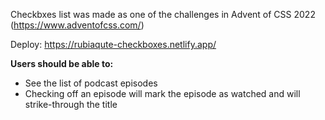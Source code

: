 Checkbxes list was made as one of the challenges in Advent of CSS 2022 (https://www.adventofcss.com/)

Deploy: https://rubiaqute-checkboxes.netlify.app/

**Users should be able to:**

- See the list of podcast episodes
- Checking off an episode will mark the episode as watched and will strike-through the title